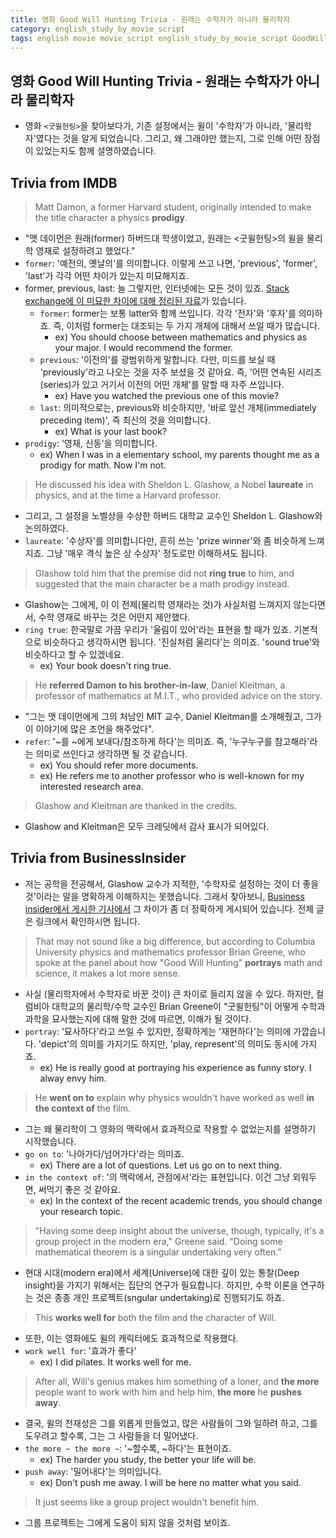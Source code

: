 ```yaml
---
title: 영화 Good Will Hunting Trivia - 원래는 수학자가 아니라 물리학자
category: english_study_by_movie_script
tags: english movie movie_script english_study_by_movie_script GoodWillHunting
---
```


## 영화 Good Will Hunting Trivia - 원래는 수학자가 아니라 물리학자

- 영화 `<굿윌헌팅>`을 찾아보다가, 기존 설정에서는 윌이 '수학자'가 아니라, '물리학자'였다는 것을 알게 되었습니다. 그리고, 왜 그래야만 했는지, 그로 인해 어떤 장점이 있었는지도 함께 설명하였습니다.

## Trivia from IMDB

> Matt Damon, a former Harvard student, originally intended to make the title character a physics **prodigy**.

- "맷 데이먼은 원래(former) 하버드대 학생이었고, 원래는 <굿윌헌팅>의 윌을 물리학 영재로 설정하려고 했었다."
- `former`: '예전의, 옛날의'를 의미합니다. 이렇게 쓰고 나면, 'previous', 'former', 'last'가 각각 어떤 차이가 있는지 미묘해지죠. 
- former, previous, last: 늘 그렇지만, 인터넷에는 모든 것이 있죠. [Stack exchange에 이 미묘한 차이에 대해 정리된 자료](https://ell.stackexchange.com/questions/6918/the-difference-between-former-previous-and-last)가 있습니다.
  - `former`: former는 보통 latter와 함께 쓰입니다. 각각 '전자'와 '후자'를 의미하죠. 즉, 이처럼 former는 대조되는 두 가지 개체에 대해서 쓰일 때가 많습니다. 
    - ex) You should choose between mathematics and physics as your major. I would recommend the former.
  - `previous`: '이전의'를 광범위하게 말합니다. 다만, 미드를 보실 때 'previously'라고 나오는 것을 자주 보셨을 것 같아요. 즉, '어떤 연속된 시리즈(series)가 있고 거기서 이전의 어떤 개체'를 말할 때 자주 쓰입니다. 
    - ex) Have you watched the previous one of this movie? 
  - `last`: 의미적으로는, previous와 비슷하지만, '바로 앞선 개체(immediately preceding item)', 즉 최신의 것을 의미합니다.
    - ex) What is your last book? 
- `prodigy`: '영재, 신동'을 의미합니다. 
  - ex) When I was in a elementary school, my parents thought me as a prodigy for math. Now I'm not. 

> He discussed his idea with Sheldon L. Glashow, a Nobel **laureate** in physics, and at the time a Harvard professor. 

- 그리고, 그 설정을 노벨상을 수상한 하버드 대학교 교수인 Sheldon L. Glashow와 논의하였다.
- `laureate`: '수상자'를 의미합니다만, 흔히 쓰는 'prize winner'와 좀 비슷하게 느껴지죠. 그냥 '매우 격식 높은 상 수상자' 정도로만 이해하셔도 됩니다.

> Glashow told him that the premise did not **ring true** to him, and suggested that the main character be a math prodigy instead. 

- Glashow는 그에게, 이 이 전제(물리학 영재라는 것)가 사실처럼 느껴지지 않는다면서, 수학 영재로 바꾸는 것은 어떤지 제안했다.
- `ring true`: 한국말로 가끔 우리가 '울림이 있어'라는 표현을 할 때가 있죠. 기본적으로 비슷하다고 생각하시면 됩니다. '진실처럼 울리다'는 의미죠. 'sound true'와 비슷하다고 할 수 있겠네요.
  - ex) Your book doesn't ring true. 

> He **referred Damon to his brother-in-law**, Daniel Kleitman, a professor of mathematics at M.I.T., who provided advice on the story. 

- "그는 맷 데이먼에게 그의 처남인 MIT 교수, Daniel Kleitman를 소개해줬고, 그가 이 이야기에 많은 조언을 해주었다".
- `refer`: '~를 ~에게 보내다/참조하게 하다'는 의미죠. 즉, '누구누구를 참고해라'라는 의미로 쓰인다고 생각하면 될 것 같습니다.
  - ex) You should refer more documents.
  - ex) He refers me to another professor who is well-known for my interested research area.

> Glashow and Kleitman are thanked in the credits.

- Glashow and Kleitman은 모두 크레딧에서 감사 표시가 되어있다.

## Trivia from BusinessInsider

- 저는 공학을 전공해서, Glashow 교수가 지적한, '수학자로 설정하는 것이 더 좋을 것'이라는 말을 명확하게 이해하지는 못했습니다. 그래서 찾아보니, [Business insider에서 게시한 기사에서](https://www.businessinsider.com/good-will-hunting-matt-damon-harvard-professor-helped-change-movie-2015-4) 그 차이가 좀 더 정확하게 게시되어 있습니다. 전체 글은 링크에서 확인하시면 됩니다.

> That may not sound like a big difference, but according to Columbia University physics and mathematics professor Brian Greene, who spoke at the panel about how "Good Will Hunting" **portrays** math and science, it makes a lot more sense.

- 사실 (물리학자에서 수학자로 바꾼 것이) 큰 차이로 들리지 않을 수 있다. 하지만, 컬럼비아 대학교의 물리학/수학 교수인 Brian Greene이 "굿윌헌팅"이 어떻게 수학과 과학을 묘사했는지에 대해 말한 것에 따르면, 이해가 될 것이다.
- `portray`: '묘사하다'라고 쓰일 수 있지만, 정확하게는 '재현하다'는 의미에 가깝습니다. 'depict'의 의미를 가지기도 하지만, 'play, represent'의 의미도 동시에 가지죠.
  - ex) He is really good at portraying his experience as funny story. I alway envy him.

> He **went on to** explain why physics wouldn't have worked as well **in the context of** the film.

- 그는 왜 물리학이 그 영화의 맥락에서 효과적으로 작용할 수 없었는지를 설명하기 시작했습니다.
- `go on to`: '나아가다/넘어가다'라는 의미죠.
  - ex) There are a lot of questions. Let us go on to next thing.
- `in the context of`: '의 맥락에서, 관점에서'라는 표현입니다. 이건 그냥 외워두면, 써먹기 좋은 것 같아요. 
  - ex) In the context of the recent academic trends, you should change your research topic. 

> "Having some deep insight about the universe, though, typically, it's a group project in the modern era," Greene said. "Doing some mathematical theorem is a singular undertaking very often."

- 현대 시대(modern era)에서 세계(Universe)에 대한 깊이 있는 통찰(Deep insight)을 가지기 위해서는 집단의 연구가 필요합니다. 하지만, 수학 이론을 연구하는 것은 종종 개인 프로젝트(sngular undertaking)로 진행되기도 하죠.

> This **works well for** both the film and the character of Will. 

- 또한, 이는 영화에도 윌의 캐릭터에도 효과적으로 작용했다.
- `work well for`: '효과가 좋다'
  - ex) I did pilates. It works well for me. 

> After all, Will's genius makes him something of a loner, and **the more** people want to work with him and help him, **the more** he **pushes away**. 

- 결국, 윌의 천재성은 그를 외롭게 만들었고, 많은 사람들이 그와 일하려 하고, 그를 도우려고 할수록, 그는 그 사람들을 더 밀어냈다.
- `the more ~ the more ~`: '~할수록, ~하다'는 표현이죠.
  - ex) The harder you study, the better your life will be.
- `push away`: '밀어내다'는 의미입니다.
  - ex) Don't push me away. I will be here no matter what you said.

> It just seems like a group project wouldn't benefit him.

- 그룹 프로젝트는 그에게 도움이 되지 않을 것처럼 보이죠.
